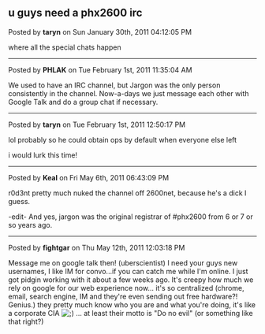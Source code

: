 ## u guys need a phx2600 irc
Posted by **taryn** on Sun January 30th, 2011 04:12:05 PM

where all the special chats happen

--------------------------------------------------------------------------------

Posted by **PHLAK** on Tue February 1st, 2011 11:35:04 AM

We used to have an IRC channel, but Jargon was the only person consistently in the channel.  Now-a-days we just message each other with Google Talk and do a group chat if necessary.

--------------------------------------------------------------------------------

Posted by **taryn** on Tue February 1st, 2011 12:50:17 PM

lol probably so he could obtain ops by default when everyone else left

i would lurk this time!

--------------------------------------------------------------------------------

Posted by **Keal** on Fri May 6th, 2011 06:43:09 PM

r0d3nt pretty much nuked the channel off 2600net, because he's a dick I guess.

-edit-
And yes, jargon was the original registrar of #phx2600 from 6 or 7 or so years ago.

--------------------------------------------------------------------------------

Posted by **fightgar** on Thu May 12th, 2011 12:03:18 PM

Message me on google talk then! (uberscientist) I need your guys new usernames, I like IM for convo...if you can catch me while I'm online.  I just got pidgin working with it about a few weeks ago.  It's creepy how much we rely on google for our web experience now... it's so centralized (chrome, email, search engine, IM and they're even sending out free hardware?! Genius.) they pretty much know who you are and what you're doing, it's like a corporate CIA <!-- s;) --><img src="{SMILIES_PATH}/icon_e_wink.gif" alt=";)" title="Wink" /><!-- s;) -->  ... at least their motto is "Do no evil" (or something like that right?)
